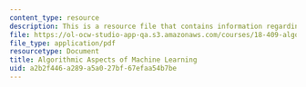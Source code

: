 ```yaml
---
content_type: resource
description: This is a resource file that contains information regarding chapter 7.
file: https://ol-ocw-studio-app-qa.s3.amazonaws.com/courses/18-409-algorithmic-aspects-of-machine-learning-spring-2015/a2b2f446a289a5a027bf67efaa54b7be_MIT18_409S15_chapp7.pdf
file_type: application/pdf
resourcetype: Document
title: Algorithmic Aspects of Machine Learning
uid: a2b2f446-a289-a5a0-27bf-67efaa54b7be
---
```

